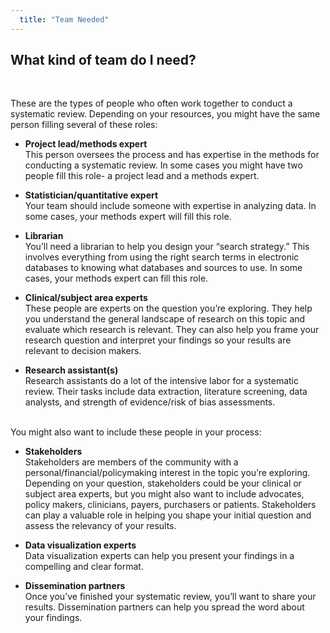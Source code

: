 ```yaml
---
  title: "Team Needed"
---
```



## What kind of team do I need?

<br>

These are the types of people who often work together to conduct a systematic review. Depending on your resources, you might have the same person filling several of these roles:<br> 

- **Project lead/methods expert**<br>
    This person oversees the process and has expertise in the methods for conducting a systematic review. In some cases you might have two people fill this role- a project lead and a methods expert. <br>

- **Statistician/quantitative expert**<br>
    Your team should include someone with expertise in analyzing data. In some cases, your methods expert will fill this role. <br>

- **Librarian**<br>
    You’ll need a librarian to help you design your “search strategy.” This involves everything from using the right search terms in electronic databases to knowing what databases and sources to use. In some cases, your methods expert can fill this role.<br>

- **Clinical/subject area experts**<br>
These people are experts on the question you’re exploring. They help you understand the general landscape of research on this topic and evaluate which research is relevant. They can also help you frame your research question and interpret your findings so your results are relevant to decision makers.<br>

- **Research assistant(s)**<br>
    Research assistants do a lot of the intensive labor for a systematic review. Their tasks include data extraction, literature screening, data analysts, and strength of evidence/risk of bias assessments.
<br>
You might also want to include these people in your process:

- **Stakeholders**<br>
Stakeholders are members of the community with a personal/financial/policymaking interest in the topic you’re exploring. Depending on your question, stakeholders could be your clinical or subject area experts, but you might also want to include advocates, policy makers, clinicians, payers, purchasers or patients. Stakeholders can play a valuable role in helping you shape your initial question and assess the relevancy of your results.<br>

- **Data visualization experts**<br>
Data visualization experts can help you present your findings in a compelling and clear format. 

- **Dissemination partners**<br>
Once you’ve finished your systematic review, you’ll want to share your results. Dissemination partners can help you spread the word about your findings.<br>

